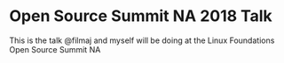 # Open Source Summit NA 2018 Talk

This is the talk @filmaj and myself will be doing at the Linux Foundations Open Source Summit NA

